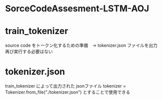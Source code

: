 # SorceCodeAssesment-LSTM-AOJ

# train_tokenizer 
source code をトークン化するための準備　-> tokenizer.json ファイルを出力
再び実行する必要はない

# tokenizer.json
train_tokenizer によって出力された jsonファイル
tokenizer = Tokenizer.from_file("./tokenizer.json")
とすることで使用できる
